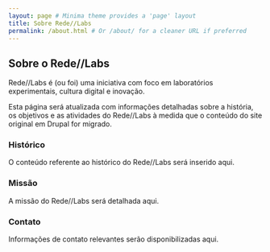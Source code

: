 ```yaml
---
layout: page # Minima theme provides a 'page' layout
title: Sobre Rede//Labs
permalink: /about.html # Or /about/ for a cleaner URL if preferred
---
```


## Sobre o Rede//Labs

Rede//Labs é (ou foi) uma iniciativa com foco em laboratórios experimentais, cultura digital e inovação.

Esta página será atualizada com informações detalhadas sobre a história, os objetivos e as atividades do Rede//Labs à medida que o conteúdo do site original em Drupal for migrado.

### Histórico

O conteúdo referente ao histórico do Rede//Labs será inserido aqui.

### Missão

A missão do Rede//Labs será detalhada aqui.

### Contato

Informações de contato relevantes serão disponibilizadas aqui.
